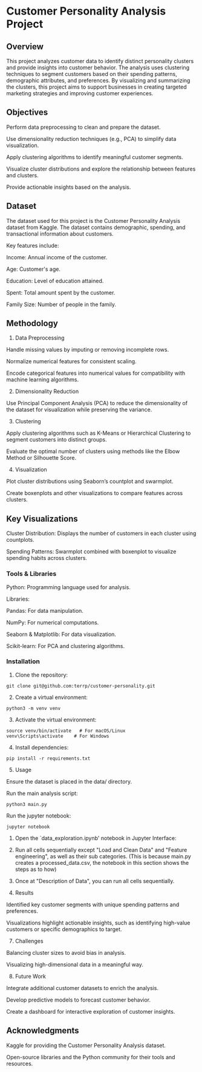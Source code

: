 # Customer Personality Analysis Project

## Overview

This project analyzes customer data to identify distinct personality clusters and provide insights into customer behavior. The analysis uses clustering techniques to segment customers based on their spending patterns, demographic attributes, and preferences. By visualizing and summarizing the clusters, this project aims to support businesses in creating targeted marketing strategies and improving customer experiences.

## Objectives

Perform data preprocessing to clean and prepare the dataset.

Use dimensionality reduction techniques (e.g., PCA) to simplify data visualization.

Apply clustering algorithms to identify meaningful customer segments.

Visualize cluster distributions and explore the relationship between features and clusters.

Provide actionable insights based on the analysis.

## Dataset

The dataset used for this project is the Customer Personality Analysis dataset from Kaggle. The dataset contains demographic, spending, and transactional information about customers.

Key features include:

Income: Annual income of the customer.

Age: Customer's age.

Education: Level of education attained.

Spent: Total amount spent by the customer.

Family Size: Number of people in the family.

## Methodology

1. Data Preprocessing

Handle missing values by imputing or removing incomplete rows.

Normalize numerical features for consistent scaling.

Encode categorical features into numerical values for compatibility with machine learning algorithms.

2. Dimensionality Reduction

Use Principal Component Analysis (PCA) to reduce the dimensionality of the dataset for visualization while preserving the variance.

3. Clustering

Apply clustering algorithms such as K-Means or Hierarchical Clustering to segment customers into distinct groups.

Evaluate the optimal number of clusters using methods like the Elbow Method or Silhouette Score.

4. Visualization

Plot cluster distributions using Seaborn’s countplot and swarmplot.

Create boxenplots and other visualizations to compare features across clusters.

## Key Visualizations

Cluster Distribution: Displays the number of customers in each cluster using countplots.

Spending Patterns: Swarmplot combined with boxenplot to visualize spending habits across clusters.

### Tools & Libraries

Python: Programming language used for analysis.

Libraries:

Pandas: For data manipulation.

NumPy: For numerical computations.

Seaborn & Matplotlib: For data visualization.

Scikit-learn: For PCA and clustering algorithms.

### Installation

1. Clone the repository:
```
git clone git@github.com:terrp/customer-personality.git
```
2. Create a virtual environment:
```
python3 -m venv venv
```
3. Activate the virtual environment:
```
source venv/bin/activate   # For macOS/Linux
venv\Scripts\activate    # For Windows
```
4. Install dependencies:

```
pip install -r requirements.txt
```

5. Usage

Ensure the dataset is placed in the data/ directory.

Run the main analysis script:
```
python3 main.py
```
Run the jupyter notebook:
```
jupyter notebook
```
1. Open the `data_exploration.ipynb' notebook in Jupyter Interface:
2. Run all cells sequentially except "Load and Clean Data" and "Feature engineering", as well as their sub categories.
(This is because main.py creates a processed_data.csv, the notebook in this section shows the steps as to how)
3. Once at "Description of Data", you can run all cells sequentially. 

6. Results

Identified key customer segments with unique spending patterns and preferences.

Visualizations highlight actionable insights, such as identifying high-value customers or specific demographics to target.

7. Challenges

Balancing cluster sizes to avoid bias in analysis.

Visualizing high-dimensional data in a meaningful way.

8. Future Work

Integrate additional customer datasets to enrich the analysis.

Develop predictive models to forecast customer behavior.

Create a dashboard for interactive exploration of customer insights.

## Acknowledgments

Kaggle for providing the Customer Personality Analysis dataset.

Open-source libraries and the Python community for their tools and resources.
